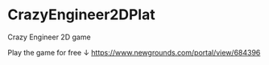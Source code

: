 # CrazyEngineer2DPlat
Crazy Engineer 2D game 

Play the game for free ↓
https://www.newgrounds.com/portal/view/684396 
